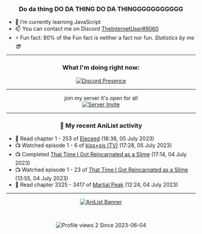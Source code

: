 <div align="center">

### Do da thing DO DA THING DO DA THINGGGGGGGGGGG
</div>

- 🌱 I’m currently learning JavaScript
- 📫 You can contact me on Discord [TheInternetUser#9060](https://discord.com/users/534117072796385300)
- ⚡ Fun fact: 80% of the Fun fact is neither a fact nor fun. _Statistics by me 😎_
<hr>

<div align="center">

### What I'm doing right now:
[![Discord Presence](https://lanyard.cnrad.dev/api/534117072796385300)](https://discord.com/users/534117072796385300)
<hr>

join my server it's open for all <br>
[![Server Invite](https://invidget.switchblade.xyz/bfYgVHxrSs)](https://discord.gg/bfYgVHxrSs)

<hr>
  
### 🌸 My recent AniList activity

</div>

<!-- ANILIST_ACTIVITY:start -->

-   📖 Read chapter 1 - 253 of [Eleceed](https://anilist.co/manga/106929) (18:38, 05 July 2023)
-   📺 Watched episode 1 - 6 of [kiss×sis (TV)](https://anilist.co/anime/7593) (17:28, 05 July 2023)
-   📺 Completed [That Time I Got Reincarnated as a Slime](https://anilist.co/anime/101280) (17:14, 04 July 2023)
-   📺 Watched episode 1 - 23 of [That Time I Got Reincarnated as a Slime](https://anilist.co/anime/101280) (13:55, 04 July 2023)
-   📖 Read chapter 3325 - 3417 of [Martial Peak](https://anilist.co/manga/104494) (12:24, 04 July 2023)

<!-- ANILIST_ACTIVITY:end -->
<hr>

<div align="center">

[![AniList Banner](https://img.anili.st/User/929966)](https://anilist.co/user/TheInternetUser)

<!-- ![Profile views](https://gpvc.arturio.dev/TheInternetUse7) Since 2023-01-09 -->
<br>

![Profile views 2](https://eng8ov7sekpf7ov.m.pipedream.net) Since 2023-06-04

</div>
